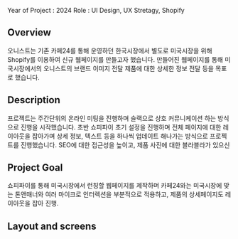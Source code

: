 Year of Project : 2024
Role : UI Design, UX Stretagy, Shopify


## Overview
오니스트는 기존 카페24를 통해 운영하던 한국시장에서 별도로 미국시장을 위해 Shopify를 이용하여 신규 웹페이지를 만들고자 했습니다. 만들어진 웹페이지를 통해 미국시장에서의 오니스트의 브랜드 이미지 전달 제품에 대한 상세한 정보 전달 등을 목표로 했습니다.

## Description
프로젝트는 주간단위의 온라인 미팅을 진행하며 슬랙으로 상호 커뮤니케이션 하는 방식으로 진행을 시작했습니다. 초반 쇼피파이 초기 설정을 진행하며 전체 페이지에 대한 레이아웃을 잡아가며 상세 정보, 텍스트 등을 하나씩 업데이트 해나가는 방식으로 프로젝트를 진행했습니다. SEO에 대한 접근성을 높이고, 제품 사진에 대한 블라블라가 있으신 

## Project Goal
쇼피파이를 통해 미국시장에서 런칭할 웹페이지를 제작하며 카페24와는 미국시장에 맞는 톤앤매너와 여러 마이크로 인터렉션을 부분적으로 적용하고, 제품의 상세페이지도 레이아웃을 잡아 진행.

## Layout and screens
